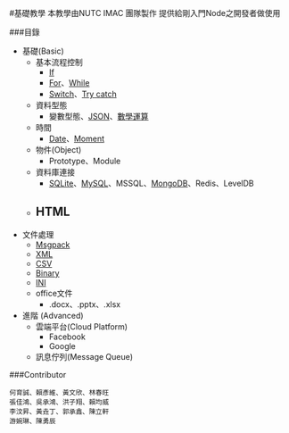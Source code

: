 #基礎教學
本教學由NUTC IMAC 團隊製作
提供給剛入門Node之開發者做使用

###目錄

- 基礎(Basic) 
  - 基本流程控制
    - [If](./Basic/If)
    - [For](./Basic/For)、[While](./Basic/While)
    - [Switch](./Basic/Switch)、[Try catch](./Basic/Try_Catch)
  - 資料型態
    - 變數型態、[JSON](./Basic/JSON)、[數學運算](./Basic/Math)
  - 時間
    - [Date](./Basic/Date)、[Moment](./Basic/Moment)
  - 物件(Object)
    - Prototype、Module
  - 資料庫連接
    - [SQLite](./Database/SQLite)、[MySQL](./Database/MySQL)、MSSQL、[MongoDB](./Database/MongoDB)、Redis、LevelDB
  - HTML
    - 
- 文件處理
  - [Msgpack](./Document_process/Msgpack)
  - [XML](./Document_process/XML)
  - [CSV](./Document_process/CSV)
  - [Binary](./Document_process/Binary)
  - [INI](./Document_process/INI)
  - office文件
    - .docx、.pptx、.xlsx
- 進階 (Advanced) 
  - 雲端平台(Cloud Platform)
    - Facebook
    - Google
  - 訊息佇列(Message Queue)
    

###Contributor
```
何育誠、賴彥維、黃文欣、林春旺
張佳鴻、吳承鴻、洪子翔、賴均威
李汶昇、黃垚丁、郭承鑫、陳立軒
游婉琳、陳勇辰
```

